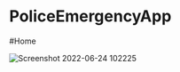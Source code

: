 # PoliceEmergencyApp

#Home

![Screenshot 2022-06-24 102225](https://user-images.githubusercontent.com/58272436/175465481-3920867b-dc2e-4d73-9684-899c9c4ac13c.png)

